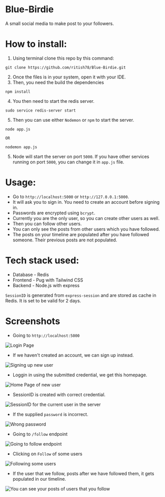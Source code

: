 # Blue-Birdie
A small social media to make post to your followers.



# How to install:
1. Using terminal clone this repo by this command:
````
git clone https://github.com/ritish78/Blue-Birdie.git
````
2. Once the files is in your system, open it with your IDE.
3. Then, you need the build the dependencies
````
npm install
````
4. You then need to start the redis server.
````
sudo service redis-server start
````
5. Then you can use either `Nodemon` or `npm` to start the server.
````
node app.js

OR

nodemon app.js
````
5. Node will start the server on port `5000`. If you have other services running on port `5000`, you can change it in `app.js` file.


# Usage:
* Go to `http://localhost:5000` or `http://127.0.0.1:5000`.
* It will ask you to sign in. You need to create an account before signing in.
* Passwords are encrypted using `bcrypt`.
* Currently you are the only user, so you can create other users as well.
* Then you can follow other users.
* You can only see the posts from other users which you have followed.
* The posts on your timeline are populated after you have followed someone. Their previous posts are not populated.


# Tech stack used:
* Database - Redis
* Frontend - Pug with Tailwind CSS
* Backend - Node.js with express

`SessionID` is generated from `express-session` and are stored as cache in Redis. It is set to be valid for 2 days. 

# Screenshots
* Going to `http://localhost:5000`

![Login Page](https://user-images.githubusercontent.com/36816476/235047564-8c547e04-6f3a-4615-bd02-af67833762a3.png)
* If we haven't created an account, we can sign up instead.

![Signing up new user](https://user-images.githubusercontent.com/36816476/235047654-14edd0be-e97d-4563-9510-cb4e57cd4653.png)
* Loggin in using the submitted credential, we get this homepage.

![Home Page of new user](https://user-images.githubusercontent.com/36816476/235047742-6348e4a9-7500-4782-bd9c-74c7c88a5cba.png)
* SessionID is created with correct credential.

![SessionID for the current user in the server](https://user-images.githubusercontent.com/36816476/235047971-8a4383a6-a66c-4927-820e-9eab5d16123a.png)
* If the supplied `password` is incorrect.

![Wrong password](https://user-images.githubusercontent.com/36816476/235048253-0bdfb23a-f4fb-46ec-8b4c-38eb8a7c2aa2.png)
* Going to `/follow` endpoint

![Going to follow endpoint](https://user-images.githubusercontent.com/36816476/235047789-ed066d22-1404-4f47-8a86-0ac74a4dc8b5.png)
* Clicking on `Follow` of some users

![Following some users](https://user-images.githubusercontent.com/36816476/235047868-c4a7f1ed-bc87-495a-86d0-8162c4f1cd56.png)
* If the user that we follow, posts after we have followed them, it gets populated in our timeline.

![You can see your posts of users that you follow](https://user-images.githubusercontent.com/36816476/235048325-965a4747-b4b8-4c3d-a79e-a19a0a20b34a.png)
